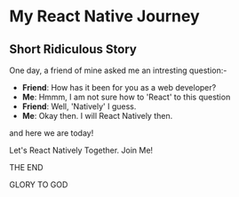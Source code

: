 # My React Native Journey

## Short Ridiculous Story

One day, a friend of mine asked me an intresting question:-
- **Friend**: How has it been for you as a web developer?
- **Me**: Hmmm, I am not sure how to 'React' to this question
- **Friend**: Well, 'Natively' I guess.
- **Me**: Okay then. I will React Natively then.

and here we are today!

Let's React Natively Together. Join Me!

THE END

GLORY TO GOD

